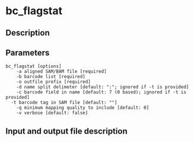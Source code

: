 # bc_flagstat


## Description

## Parameters
```
bc_flagstat [options]
	-a aligned SAM/BAM file [required]
	-b barcode list [required]
	-o outfile prefix [required]
	-d name split delimeter [default: ":"; ignored if -t is provided]
	-c barcode field in name [default: 7 (0 based); ignored if -t is provided]
  -t barcode tag in SAM file [default: ""]
	-q minimum mapping quality to include [default: 0]
	-v verbose [default: false]
```

## Input and output file description

